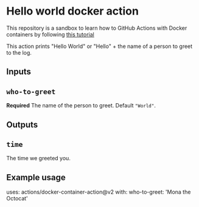 # Hello world docker action

This repository is a sandbox to learn how to GitHub Actions with Docker containers by
following [this tutorial](https://docs.github.com/en/actions/sharing-automations/creating-actions/creating-a-docker-container-action)

This action prints "Hello World" or "Hello" + the name of a person to greet to the log.

## Inputs

## `who-to-greet`

**Required** The name of the person to greet. Default `"World"`.

## Outputs

## `time`

The time we greeted you.

## Example usage

uses: actions/docker-container-action@v2
with:
    who-to-greet: 'Mona the Octocat'
